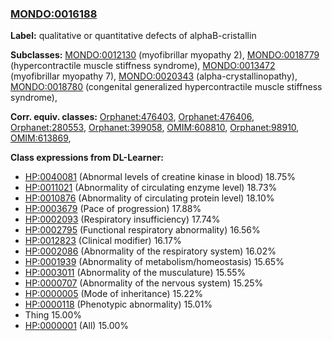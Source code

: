 
### [MONDO:0016188](http://purl.obolibrary.org/obo/MONDO_0016188)
**Label:** qualitative or quantitative defects of alphaB-cristallin

**Subclasses:** [MONDO:0012130](http://purl.obolibrary.org/obo/MONDO_0012130) (myofibrillar myopathy 2), [MONDO:0018779](http://purl.obolibrary.org/obo/MONDO_0018779) (hypercontractile muscle stiffness syndrome), [MONDO:0013472](http://purl.obolibrary.org/obo/MONDO_0013472) (myofibrillar myopathy 7), [MONDO:0020343](http://purl.obolibrary.org/obo/MONDO_0020343) (alpha-crystallinopathy), [MONDO:0018780](http://purl.obolibrary.org/obo/MONDO_0018780) (congenital generalized hypercontractile muscle stiffness syndrome), 

**Corr. equiv. classes:** [Orphanet:476403](http://www.orpha.net/ORDO/Orphanet_476403), [Orphanet:476406](http://www.orpha.net/ORDO/Orphanet_476406), [Orphanet:280553](http://www.orpha.net/ORDO/Orphanet_280553), [Orphanet:399058](http://www.orpha.net/ORDO/Orphanet_399058), [OMIM:608810](http://purl.obolibrary.org/obo/OMIM_608810), [Orphanet:98910](http://www.orpha.net/ORDO/Orphanet_98910), [OMIM:613869](http://purl.obolibrary.org/obo/OMIM_613869), 

**Class expressions from DL-Learner:**

- [HP:0040081](http://purl.obolibrary.org/obo/HP_0040081) (Abnormal levels of creatine kinase in blood) 18.75%
- [HP:0011021](http://purl.obolibrary.org/obo/HP_0011021) (Abnormality of circulating enzyme level) 18.73%
- [HP:0010876](http://purl.obolibrary.org/obo/HP_0010876) (Abnormality of circulating protein level) 18.10%
- [HP:0003679](http://purl.obolibrary.org/obo/HP_0003679) (Pace of progression) 17.88%
- [HP:0002093](http://purl.obolibrary.org/obo/HP_0002093) (Respiratory insufficiency) 17.74%
- [HP:0002795](http://purl.obolibrary.org/obo/HP_0002795) (Functional respiratory abnormality) 16.56%
- [HP:0012823](http://purl.obolibrary.org/obo/HP_0012823) (Clinical modifier) 16.17%
- [HP:0002086](http://purl.obolibrary.org/obo/HP_0002086) (Abnormality of the respiratory system) 16.02%
- [HP:0001939](http://purl.obolibrary.org/obo/HP_0001939) (Abnormality of metabolism/homeostasis) 15.65%
- [HP:0003011](http://purl.obolibrary.org/obo/HP_0003011) (Abnormality of the musculature) 15.55%
- [HP:0000707](http://purl.obolibrary.org/obo/HP_0000707) (Abnormality of the nervous system) 15.25%
- [HP:0000005](http://purl.obolibrary.org/obo/HP_0000005) (Mode of inheritance) 15.22%
- [HP:0000118](http://purl.obolibrary.org/obo/HP_0000118) (Phenotypic abnormality) 15.01%
- Thing 15.00%
- [HP:0000001](http://purl.obolibrary.org/obo/HP_0000001) (All) 15.00%



